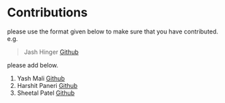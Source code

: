 # Contributions 

please use the format given below to make sure that you have contributed.
e.g.    

> Jash Hinger   [Github](https://github.com/jash458)

please add below.

1. Yash Mali [Github](https://github.com/IumoInfinium)
2. Harshit Paneri [Github](https://github.com/harshit-paneri)
3. Sheetal Patel [Github](https://github.com/sheetal2001p)
